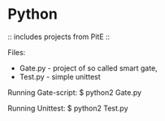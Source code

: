 # Python
:: includes projects from PitE ::

Files: 
- Gate.py - project of so called smart gate,
- Test.py - simple unittest 

Running Gate-script:
$ python2 Gate.py

Running Unittest:
$ python2 Test.py
